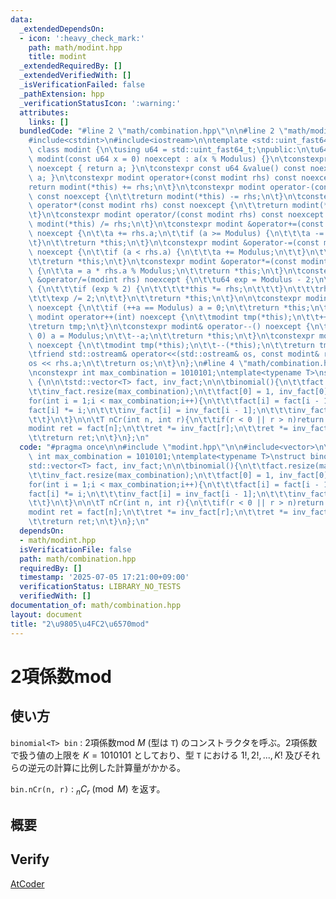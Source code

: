 ```yaml
---
data:
  _extendedDependsOn:
  - icon: ':heavy_check_mark:'
    path: math/modint.hpp
    title: modint
  _extendedRequiredBy: []
  _extendedVerifiedWith: []
  _isVerificationFailed: false
  _pathExtension: hpp
  _verificationStatusIcon: ':warning:'
  attributes:
    links: []
  bundledCode: "#line 2 \"math/combination.hpp\"\n\n#line 2 \"math/modint.hpp\"\n\n\
    #include<cstdint>\n#include<iostream>\n\ntemplate <std::uint_fast64_t Modulus>\
    \ class modint {\n\tusing u64 = std::uint_fast64_t;\npublic:\n\tu64 a;\n\tconstexpr\
    \ modint(const u64 x = 0) noexcept : a(x % Modulus) {}\n\tconstexpr u64 &value()\
    \ noexcept { return a; }\n\tconstexpr const u64 &value() const noexcept { return\
    \ a; }\n\tconstexpr modint operator+(const modint rhs) const noexcept {\n\t\t\
    return modint(*this) += rhs;\n\t}\n\tconstexpr modint operator-(const modint rhs)\
    \ const noexcept {\n\t\treturn modint(*this) -= rhs;\n\t}\n\tconstexpr modint\
    \ operator*(const modint rhs) const noexcept {\n\t\treturn modint(*this) *= rhs;\n\
    \t}\n\tconstexpr modint operator/(const modint rhs) const noexcept {\n\t\treturn\
    \ modint(*this) /= rhs;\n\t}\n\tconstexpr modint &operator+=(const modint rhs)\
    \ noexcept {\n\t\ta += rhs.a;\n\t\tif (a >= Modulus) {\n\t\t\ta -= Modulus;\n\t\
    \t}\n\t\treturn *this;\n\t}\n\tconstexpr modint &operator-=(const modint rhs)\
    \ noexcept {\n\t\tif (a < rhs.a) {\n\t\t\ta += Modulus;\n\t\t}\n\t\ta -= rhs.a;\n\
    \t\treturn *this;\n\t}\n\tconstexpr modint &operator*=(const modint rhs) noexcept\
    \ {\n\t\ta = a * rhs.a % Modulus;\n\t\treturn *this;\n\t}\n\tconstexpr modint\
    \ &operator/=(modint rhs) noexcept {\n\t\tu64 exp = Modulus - 2;\n\t\twhile (exp)\
    \ {\n\t\t\tif (exp % 2) {\n\t\t\t\t*this *= rhs;\n\t\t\t}\n\t\t\trhs *= rhs;\n\
    \t\t\texp /= 2;\n\t\t}\n\t\treturn *this;\n\t}\n\n\tconstexpr modint& operator++()\
    \ noexcept {\n\t\tif (++a == Modulus) a = 0;\n\t\treturn *this;\n\t}\n\tconstexpr\
    \ modint operator++(int) noexcept {\n\t\tmodint tmp(*this);\n\t\t++(*this);\n\t\
    \treturn tmp;\n\t}\n\tconstexpr modint& operator--() noexcept {\n\t\tif (a ==\
    \ 0) a = Modulus;\n\t\t--a;\n\t\treturn *this;\n\t}\n\tconstexpr modint operator--(int)\
    \ noexcept {\n\t\tmodint tmp(*this);\n\t\t--(*this);\n\t\treturn tmp;\n\t}\n\n\
    \tfriend std::ostream& operator<<(std::ostream& os, const modint& rhs) {\n\t\t\
    os << rhs.a;\n\t\treturn os;\n\t}\n};\n#line 4 \"math/combination.hpp\"\n\n#include<vector>\n\
    \nconstexpr int max_combination = 1010101;\ntemplate<typename T>\nstruct binomial\
    \ {\n\n\tstd::vector<T> fact, inv_fact;\n\n\tbinomial(){\n\t\tfact.resize(max_combination);\n\
    \t\tinv_fact.resize(max_combination);\n\t\tfact[0] = 1, inv_fact[0] = 1;\n\t\t\
    for(int i = 1;i < max_combination;i++){\n\t\t\tfact[i] = fact[i - 1];\n\t\t\t\
    fact[i] *= i;\n\t\t\tinv_fact[i] = inv_fact[i - 1];\n\t\t\tinv_fact[i] /= i;\n\
    \t\t}\n\t}\n\n\tT nCr(int n, int r){\n\t\tif(r < 0 || r > n)return 0;\n\n\t\t\
    modint ret = fact[n];\n\t\tret *= inv_fact[r];\n\t\tret *= inv_fact[n - r];\n\n\
    \t\treturn ret;\n\t}\n};\n"
  code: "#pragma once\n\n#include \"modint.hpp\"\n\n#include<vector>\n\nconstexpr\
    \ int max_combination = 1010101;\ntemplate<typename T>\nstruct binomial {\n\n\t\
    std::vector<T> fact, inv_fact;\n\n\tbinomial(){\n\t\tfact.resize(max_combination);\n\
    \t\tinv_fact.resize(max_combination);\n\t\tfact[0] = 1, inv_fact[0] = 1;\n\t\t\
    for(int i = 1;i < max_combination;i++){\n\t\t\tfact[i] = fact[i - 1];\n\t\t\t\
    fact[i] *= i;\n\t\t\tinv_fact[i] = inv_fact[i - 1];\n\t\t\tinv_fact[i] /= i;\n\
    \t\t}\n\t}\n\n\tT nCr(int n, int r){\n\t\tif(r < 0 || r > n)return 0;\n\n\t\t\
    modint ret = fact[n];\n\t\tret *= inv_fact[r];\n\t\tret *= inv_fact[n - r];\n\n\
    \t\treturn ret;\n\t}\n};\n"
  dependsOn:
  - math/modint.hpp
  isVerificationFile: false
  path: math/combination.hpp
  requiredBy: []
  timestamp: '2025-07-05 17:21:00+09:00'
  verificationStatus: LIBRARY_NO_TESTS
  verifiedWith: []
documentation_of: math/combination.hpp
layout: document
title: "2\u9805\u4FC2\u6570mod"
---
```


# 2項係数mod

## 使い方

``binomial<T> bin`` : 2項係数mod $M$ (型は ``T``) のコンストラクタを呼ぶ。2項係数で扱う値の上限を $K = 1010101$ としており、型 ``T`` における $1!, 2!, ..., K!$ 及びそれらの逆元の計算に比例した計算量がかかる。

``bin.nCr(n, r)`` : $_nC_r \pmod{M}$ を返す。

## 概要

## Verify

[AtCoder](https://atcoder.jp/contests/abc066/tasks/arc077_b)
